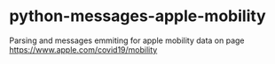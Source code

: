 # python-messages-apple-mobility
Parsing and messages emmiting for apple mobility data on page https://www.apple.com/covid19/mobility
